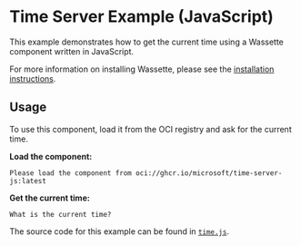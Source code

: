 # Time Server Example (JavaScript)

This example demonstrates how to get the current time using a Wassette component written in JavaScript.

For more information on installing Wassette, please see the [installation instructions](https://github.com/microsoft/wassette?tab=readme-ov-file#installation).

## Usage

To use this component, load it from the OCI registry and ask for the current time.

**Load the component:**
```
Please load the component from oci://ghcr.io/microsoft/time-server-js:latest
```

**Get the current time:**
```
What is the current time?
```

The source code for this example can be found in [`time.js`](time.js).
